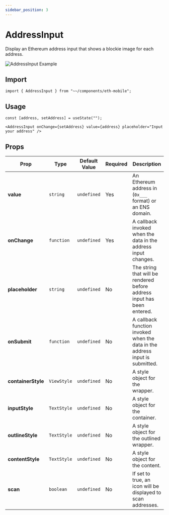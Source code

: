 ```yaml
---
sidebar_position: 3
---
```


# AddressInput

Display an Ethereum address input that shows a blockie image for each address.

![AddressInput Example](/img/AddressInput.png)

## Import

```tsx
import { AddressInput } from "~~/components/eth-mobile";
```

## Usage

```tsx
const [address, setAddress] = useState("");
```

```tsx
<AddressInput onChange={setAddress} value={address} placeholder="Input your address" />
```

## Props

| Prop               | Type        | Default Value | Required | Description                                                                  |
| ------------------ | ----------- | ------------- | -------- | ---------------------------------------------------------------------------- |
| **value**          | `string`    | `undefined`   | Yes      | An Ethereum address in (`0x___` format) or an ENS domain.                    |
| **onChange**       | `function`  | `undefined`   | Yes      | A callback invoked when the data in the address input changes.               |
| **placeholder**    | `string`    | `undefined`   | No       | The string that will be rendered before address input has been entered.      |
| **onSubmit**       | `function`  | `undefined`   | No       | A callback function invoked when the data in the address input is submitted. |
| **containerStyle** | `ViewStyle` | `undefined`   | No       | A style object for the wrapper.                                              |
| **inputStyle**     | `TextStyle` | `undefined`   | No       | A style object for the container.                                            |
| **outlineStyle**   | `TextStyle` | `undefined`   | No       | A style object for the outlined wrapper.                                     |
| **contentStyle**   | `TextStyle` | `undefined`   | No       | A style object for the content.                                              |
| **scan**           | `boolean`   | `undefined`   | No       | If set to true, an icon will be displayed to scan addresses.                 |
